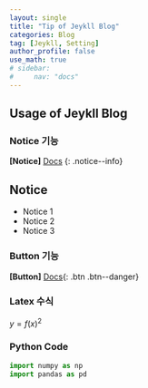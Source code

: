 ```yaml
---
layout: single
title: "Tip of Jeykll Blog"
categories: Blog
tag: [Jeykll, Setting]
author_profile: false
use_math: true
# sidebar:
#     nav: "docs"
---
```


## Usage of Jeykll Blog

### Notice 기능

**[Notice]** [Docs](https://mmistakes.github.io/minimal-mistakes/docs/utility-classes/#notices)
{: .notice--info}

<div class="notice--success">
<h2>Notice</h2>
<ul>
    <li>Notice 1</li>
    <li>Notice 2</li>
    <li>Notice 3</li>
</ul>
</div>

### Button 기능
**[Button]** [Docs](https://mmistakes.github.io/minimal-mistakes/docs/utility-classes/#buttons){: .btn .btn--danger}

### Latex 수식

$y = f(x)^2$

### Python Code
```python
import numpy as np
import pandas as pd
```